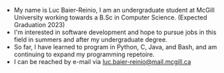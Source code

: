 - My name is Luc Baier-Reinio, I am an undergraduate student at McGill University working towards a B.Sc in Computer Science. (Expected Graduation 2023)
- I'm interested in software development and hope to pursue jobs in this field in summers and after my undergraduate degree.
- So far, I have learned to program in Python, C, Java, and Bash, and am continuing to expand my programming repetoire. 
- I can be reached by e-mail via luc.baier-reinio@mail.mcgill.ca

<!---
LucBaierReinio/LucBaierReinio is a ✨ special ✨ repository because its `README.md` (this file) appears on your GitHub profile.
You can click the Preview link to take a look at your changes.
--->
